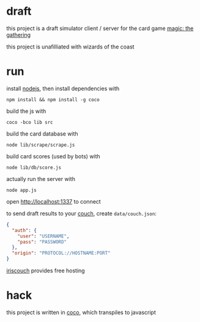 # draft

this project is a draft simulator client / server for the card game
[magic: the gathering](http://en.wikipedia.org/wiki/Magic:_The_Gathering)

this project is unafilliated with wizards of the coast

# run

install [nodejs](http://nodejs.org), then install dependencies with

    npm install && npm install -g coco

build the js with

    coco -bco lib src

build the card database with

    node lib/scrape/scrape.js

build card scores (used by bots) with

    node lib/db/score.js

actually run the server with

    node app.js

open <http://localhost:1337> to connect

to send draft results to your [couch](http://couchdb.apache.org/),
create `data/couch.json`:

```json
{
  "auth": {
    "user": "USERNAME",
    "pass": "PASSWORD"
  },
  "origin": "PROTOCOL://HOSTNAME:PORT"
}
```

[iriscouch](http://www.iriscouch.com/) provides free hosting

# hack

this project is written in [coco](https://github.com/satyr/coco), which
transpiles to javascript
